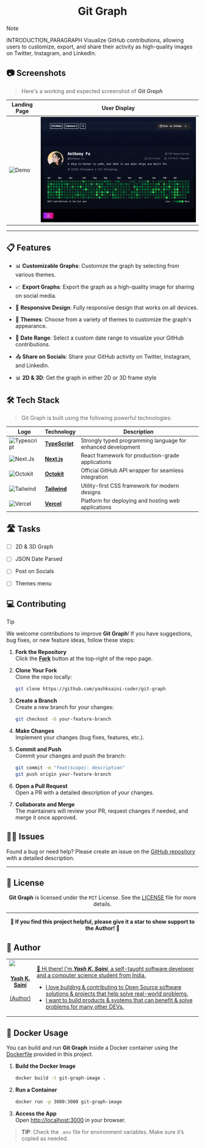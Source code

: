 <h1 align="center">Git Graph</h1>

> [!NOTE]
> 
> INTRODUCTION_PARAGRAPH
> Visualize GitHub contributions, allowing users to 
> customize, export, and share their activity as high-quality
> images on Twitter, Instagram, and LinkedIn.

## 📷 Screenshots

> Here's a working and expected screenshot of **_Git Graph_**


| Landing Page  | User Display |
|------------|------------|
| ![Demo](public/demo.png) | ![User](public/demo2.png)|

---

## 📋 Features

- 📊 **Customizable Graphs**: Customize the graph by selecting from various themes.

- 📈 **Export Graphs**: Export the graph as a high-quality image for sharing on social media.

- 📱 **Responsive Design**: Fully responsive design that works on all devices.

- 🎨 **Themes**: Choose from a variety of themes to customize the graph's appearance.

- 📅 **Date Range**: Select a custom date range to visualize your GitHub contributions.

- 📤 **Share on Socials**: Share your GitHub activity on Twitter, Instagram, and LinkedIn.

- 📊 **2D & 3D**: Get the graph in either 2D or 3D frame style



## 🛠️ Tech Stack

> Git Graph is built using the following powerful technologies:

| Logo | Technology | Description |
|----|------------|-------------|
| ![Typescript](https://skillicons.dev/icons?i=ts)| **[TypeScript](https://www.typescriptlang.org/)** | Strongly typed programming language for enhanced development |
| ![Next.Js](https://skillicons.dev/icons?i=next) | **[Next.js](https://nextjs.org/)** | React framework for production-grade applications |
| ![Octokit](https://avatars.githubusercontent.com/u/3430433?s=45)| **[Octokit](https://github.com/octokit)** | Official GitHub API wrapper for seamless integration |
| ![Tailwind](https://skillicons.dev/icons?i=tailwind)| **[Tailwind](https://tailwindcss.com/)** | Utility-first CSS framework for modern designs |
| ![Vercel](https://skillicons.dev/icons?i=vercel)| **[Vercel](https://vercel.com/home)** | Platform for deploying and hosting web applications |

## 🛣️ Tasks

- [ ] 2D & 3D Graph 
- [ ] JSON Date Parsed 
- [ ] Post on Socials  
- [ ] Themes menu 


## 💻 Contributing

> [!TIP]  
> We welcome contributions to improve **Git Graph**! If you have suggestions, bug fixes, or new feature ideas, follow these steps:

1. **Fork the Repository**  
   Click the **[Fork](https://github.com/yashksaini-coder/git-graph/fork)** button at the top-right of the repo page.

2. **Clone Your Fork**  
   Clone the repo locally:

   ```bash
   git clone https://github.com/yashksaini-coder/git-graph
   ```

3. **Create a Branch**  
   Create a new branch for your changes:

   ```bash
   git checkout -b your-feature-branch
   ```

4. **Make Changes**  
   Implement your changes (bug fixes, features, etc.).

5. **Commit and Push**  
   Commit your changes and push the branch:

   ```bash
   git commit -m "feat(scope): description"
   git push origin your-feature-branch
   ```

6. **Open a Pull Request**  
   Open a PR with a detailed description of your changes.

7. **Collaborate and Merge**  
   The maintainers will review your PR, request changes if needed, and merge it once approved.

## 🙋‍♂️ Issues

Found a bug or need help? Please create an issue on the [GitHub repository](https://github.com/yashksaini-coder/git-graph) with a detailed description.

---

## 📄 License

<p align="center">
<strong>Git Graph</strong> is licensed under the <code>MIT</code> License. See the <a href="https://github.com/yashksaini-coder/git-graph/blob/master/License.md">LICENSE</a> file for more details.
</p>

---

<p align="center">
    <strong>🌟 If you find this project helpful, please give it a star to show support to the Author! 🌟</strong>
</p>


## 👤 Author

<a href="https://github.com/yashksaini-coder">
    <table>
        <tbody>
            <tr>
                <td align="left" valign="top" width="14.28%">
                    <img src="https://github.com/yashksaini-coder.png?s=60" width="130px;"/>
                    <br/>
                    <h4 align="center">
                        <b>Yash K. Saini</b>
                    </h4>
                    <div align="center">
                        <p>(Author)</p>
                    </div>
                </td>
                <td align="left" valign="top" width="85%">
                    <p>
                        👋 Hi there! I'm <u><em><strong>Yash K. Saini</strong></em></u>, a self-taught software developer and a computer science student from India.
                    </p>
                    <ul>
                     <li>
                        I love building & contributing to Open Source software solutions & projects that help solve real-world problems.
                    </li>
                    <li>
                        I want to build products & systems that can benefit & solve problems for many other DEVs.
                    </li>
                </td>
            </tr>
        </tbody>
    </table>
</a>

## 🐳 Docker Usage

You can build and run **Git Graph** inside a Docker container using the [Dockerfile](./Dockerfile) provided in this project.

1. **Build the Docker Image**  
   ```bash
   docker build -t git-graph-image .
   ```

2. **Run a Container**  
   ```bash
   docker run -p 3000:3000 git-graph-image
   ```

3. **Access the App**  
   Open [http://localhost:3000](http://localhost:3000) in your browser.

> **TIP**: Check the `.env` file for environment variables. Make sure it’s copied as needed.
